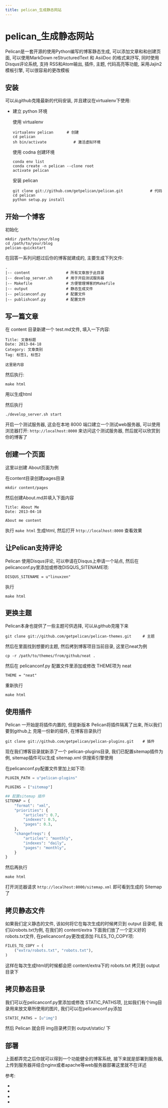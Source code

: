```yaml
---
title: pelican_生成静态网站
---
```

# pelican_生成静态网站

Pelican是一套开源的使用Python编写的博客静态生成, 
可以添加文章和和创建页面, 
可以使用MarkDown reStructuredText 和 AsiiDoc 的格式来抒写, 
同时使用 Disqus评论系统, 
支持 RSS和Atom输出, 插件, 主题, 代码高亮等功能, 
采用Jajin2模板引擎, 可以很容易的更改模板


安装
------

可以从github克隆最新的代码安装, 并且建议在virtualenv下使用:

* 建立 python  环境

	使用 virtualenv 

    ```
    virtualenv pelican      # 创建  
    cd pelican  
    sh bin/activate            # 激活虚拟环境
    ```

	使用 codna 创建环境

    ```
    conda env list   
    conda create -n pelican --clone root  
    activate pelican
    ```

	安装 pelican

    ```
    git clone git://github.com/getpelican/pelican.git            # 代码  
    cd pelican  
    python setup.py install
    ```


开始一个博客
------

初始化

    mkdir /path/to/your/blog
    cd /path/to/your/blog
    pelican-quickstart


在回答一系列问题过后你的博客就建成的, 主要生成下列文件:

    .
    |-- content                # 所有文章放于此目录
    |-- develop_server.sh      # 用于开启测试服务器
    |-- Makefile               # 方便管理博客的Makefile
    |-- output                 # 静态生成文件
    |-- pelicanconf.py         # 配置文件
    |-- publishconf.py         # 配置文件


写一篇文章
-----

在 content 目录新建一个 test.md文件, 填入一下内容:

    Title: 文章标题
    Date: 2013-04-18
    Category: 文章类别
    Tag: 标签1, 标签2

    这里是内容

然后执行:

    make html

用以生成html

然后执行

    ./develop_server.sh start

开启一个测试服务器, 这会在本地 8000 端口建立一个测试web服务器, 
可以使用浏览器打开: `http://localhost:8000` 来访问这个测试服务器, 
然后就可以欣赏到你的博客了


创建一个页面
---------
这里以创建 About页面为例

在content目录创建pages目录

    mkdir content/pages

然后创建About.md并填入下面内容

    Title: About Me
    Date: 2013-04-18

    About me content

执行 `make html` 生成html, 然后打开 `http://localhost:8000` 查看效果

让Pelican支持评论
------

Pelican 使用Disqus评论, 可以申请在Disqus上申请一个站点, 然后在pelicanconf.py里添加或修改DISQUS_SITENAME项:

    DISQUS_SITENAME = u"linuxzen"

执行

    make html

更换主题
--------

Pelican本身也提供了一些主题可供选择, 可以从github克隆下来

    git clone git://github.com/getpelican/pelican-themes.git     # 主题


然后在里面找到想要的主题, 然后拷到博客项目当前目录, 这里已neat为例

    cp -r /path/to/themes/from/github/neat .

然后在 pelicanconf.py 配置文件里添加或修改 THEME项为 neat

    THEME = "neat"

重新执行

    make html

使用插件
-------

Pelican 一开始是将插件内置的, 但是新版本 Pelican将插件隔离了出来, 所以我们要到github上 克隆一份新的插件, 在博客目录执行

    git clone git://github.com/getpelican/pelican-plugins.git    # 插件

现在我们博客目录就新添了一个 pelican-plugins目录, 我们已配置sitemap插件为例, sitemap插件可以生成 sitemap.xml 供搜索引擎使用

在pelicanconf.py配置文件里加上如下项:

```python 
PLUGIN_PATH = u"pelican-plugins"

PLUGINS = ["sitemap"]

## 配置sitemap 插件
SITEMAP = {
    "format": "xml",
    "priorities": {
        "articles": 0.7,
        "indexes": 0.5,
        "pages": 0.3,
    },
    "changefreqs": {
        "articles": "monthly",
        "indexes": "daily",
        "pages": "monthly",
    }
}
```

然后再执行

    make html

打开浏览器请求 `http://localhost:8000/sitemap.xml` 即可看到生成的 Sitemap 了


拷贝静态文件
------

如果我们定义静态的文件, 该如何将它在每次生成的时候拷贝到 output 目录呢, 我们以robots.txt为例, 在我们的 content/extra 下面我们放了一个定义好的 robots.txt文件, 在pelicanconf.py更改或添加 FILES_TO_COPY项:


```python 
FILES_TO_COPY = (
    ("extra/robots.txt", "robots.txt"),
)
```

这样在每次生成html的时候都会把 content/extra下的 robots.txt 拷贝到 output目录下

拷贝静态目录
----------

 我们可以在pelicanconf.py里添加或修改 STATIC_PATHS项, 比如我们有个img目录用来放文章所使用的图片, 我们可以在pelicanconf.py添加

 ```python 
STATIC_PATHS = [u"img"]
```


然后 Pelican 就会将 img目录拷贝到 output/static/ 下


部署
--------

上面都弄完之后你就可以得到一个功能健全的博客系统, 接下来就是部署到服务器, 上传到服务器并结合nginx或者apache等web服务器部署这里就不在详述



参考:

* [1]: https://www.cnblogs.com/imhurley/p/6137272.html
* [2]: http://www.uoota.com/blog/archives/27222
* [3]: http://ioreq.com/
* [官方手册]: http://docs.getpelican.com/


